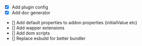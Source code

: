 - [X] Add plugin config
- [X] Add doc generator
- [] Add default properties to addon properties (initialValue etc)
- [] Add wapper extensions
- [] Add dom scripts
- [] Replace esbuild for better bundler
